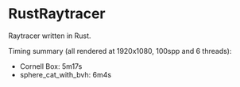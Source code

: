 # RustRaytracer

Raytracer written in Rust.

Timing summary (all rendered at 1920x1080, 100spp and 6 threads):
* Cornell Box: 5m17s
* sphere_cat_with_bvh: 6m4s